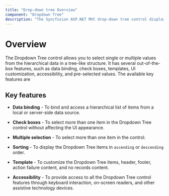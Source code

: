 ```yaml
---
title: "Drop-down tree Overview"
component: "Dropdown Tree"
description: "The Syncfusion ASP.NET MVC drop-down tree control displays a hierarchical data in a tree-like structure from which the use can select one or more items."
---
```


# Overview

The Dropdown Tree control allows you to select single or multiple values from the hierarchical data in a tree-like structure. It has several out-of-the-box features, such as data binding, check boxes, templates, UI customization, accessibility, and pre-selected values. The available key features are

## Key features

* **Data binding** - To bind and access a hierarchical list of items from a local or server-side data source.

* **Check boxes** - To select more than one item in the Dropdown Tree control without affecting the UI appearance.

* **Multiple selection** - To select more than one item in the control.

* **Sorting** - To display the Dropdown Tree items in `ascending` or `descending` order.

* **Template** - To customize the Dropdown Tree items, header, footer, action failure content, and no records content.

* **Accessibility** - To provide access to all the Dropdown Tree control features through keyboard interaction, on-screen readers, and other assistive technology devices.
